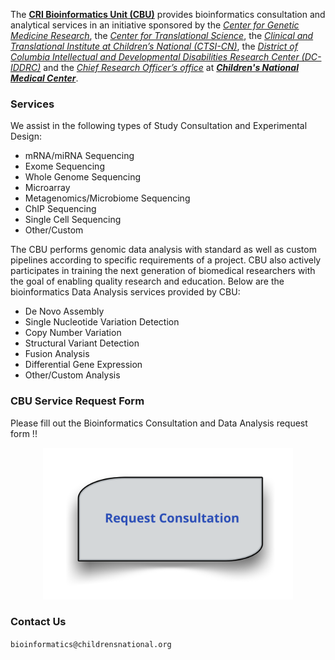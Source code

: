 The **[CRI Bioinformatics Unit (CBU)](https://bi-ctsicn.github.io/CBU/)** provides bioinformatics consultation and analytical services in an initiative sponsored by the _[Center for Genetic Medicine Research](https://childrensnational.org/research-and-education/center-for-genetic-medicine-research)_, the _[Center for Translational Science](https://childrensnational.org/research-and-education/center-for-translational-science)_, the _[Clinical and Translational Institute at Children’s National (CTSI-CN)](https://www.ctsicn.org/)_, the _[District of Columbia Intellectual and Developmental Disabilities Research Center (DC-IDDRC)](http://www.dciddrc.org/)_ and the _[Chief Research Officer’s office](https://childrensnational.org/research-and-education/about-cri/faculty-and-leadership-directory/vittorio-gallo)_ at _**[Children's National Medical Center](https://childrensnational.org/)**_.

### **Services**
We assist in the following types of Study Consultation and Experimental Design:

* mRNA/miRNA Sequencing
* Exome Sequencing
* Whole Genome Sequencing
* Microarray
* Metagenomics/Microbiome Sequencing
* ChIP Sequencing
* Single Cell Sequencing
* Other/Custom

The CBU performs genomic data analysis with standard as well as custom pipelines according to specific requirements of a project. CBU also actively participates in training the next generation of biomedical researchers with the goal of enabling quality research and education. Below are the bioinformatics Data Analysis services provided by CBU:

* De Novo Assembly
* Single Nucleotide Variation Detection
* Copy Number Variation
* Structural Variant Detection
* Fusion Analysis
* Differential Gene Expression
* Other/Custom Analysis

### **CBU Service Request Form**
Please fill out the Bioinformatics Consultation and Data Analysis request form !! 
<p align="center">
  <a href="http://j.mp/2FSWz7s">
      <img src="images/request2.png" alt="http://j.mp/2FSWz7s" width="400" />
  </a>
</p>     

### **Contact Us**
`bioinformatics@childrensnational.org`

